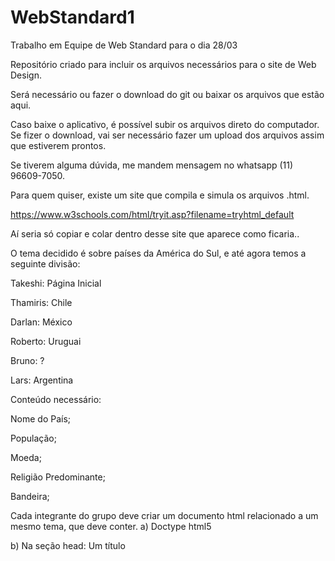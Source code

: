# WebStandard1
Trabalho em Equipe de Web Standard para o dia 28/03

Repositório criado para incluir os arquivos necessários para o site de Web Design.

Será necessário ou fazer o download do git ou baixar os arquivos que estão aqui.

Caso baixe o aplicativo, é possível subir os arquivos direto do computador.
Se fizer o download, vai ser necessário fazer um upload dos arquivos assim que estiverem prontos.

Se tiverem alguma dúvida, me mandem mensagem no whatsapp (11) 96609-7050.

Para quem quiser, existe um site que compila e simula os arquivos .html.

https://www.w3schools.com/html/tryit.asp?filename=tryhtml_default

Aí seria só copiar e colar dentro desse site que aparece como ficaria..

O tema decidido é sobre países da América do Sul, e até agora temos a seguinte divisão:

Takeshi: Página Inicial

Thamiris: Chile

Darlan: México

Roberto: Uruguai

Bruno: ?

Lars: Argentina

Conteúdo necessário:

Nome do País;

População;

Moeda;

Religião Predominante;

Bandeira;


Cada integrante do grupo deve criar um documento html relacionado a um mesmo tema, que deve conter.
a) Doctype html5

b) Na seção head: Um título <title>, metas author, description, keywords, content-type utilizando charset utf-8, e meta robots com index e follow.

c) No body: Dividir os documentos em header, nav, section e footer

d) No header criar um título com H1

e) No nav criar um menu indicando as páginas relacionadas e links para as mesmas ( < a href =“caminho da página”>Página 1 < / a> )

f) No section inserir um título com h2 e pelo menos cinco parágrafos sobre o assunto tratado. Caso queiram inserir imagens, utilizar < img src =“caminho da imagem” alt =“descrição da imagem”>

g) No footer inserir paragrafo com Nome da disciplina e nome do curso.

h) Validar todos os códigos no W3C. Corrigir possíveis erros.

i) Documentar todos os códigos.

j) Compactar os documentos (zip) e enviar pelo Blackboard , exercícios LINKS
